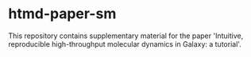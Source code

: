 # htmd-paper-sm

This repository contains supplementary material for the paper 'Intuitive, reproducible high-throughput molecular dynamics in Galaxy: a tutorial'.

